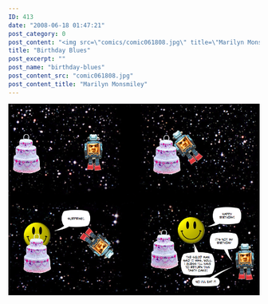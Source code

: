 ```yaml
---
ID: 413
date: "2008-06-18 01:47:21"
post_category: 0
post_content: "<img src=\"comics/comic061808.jpg\" title=\"Marilyn Monsmiley\" />"
title: "Birthday Blues"
post_excerpt: ""
post_name: "birthday-blues"
post_content_src: "comic061808.jpg"
post_content_title: "Marilyn Monsmiley"
---
```



[![Marilyn Monsmiley](/comics-hi-res/comic061808.jpg)](/comics-hi-res/comic061808.jpg "Marilyn Monsmiley")
